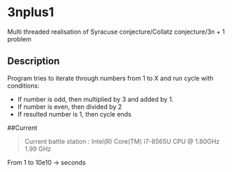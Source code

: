 # 3nplus1

Multi threaded realisation of Syracuse conjecture/Collatz conjecture/3n + 1 problem

## Description

Program tries to iterate through numbers from 1 to X and run cycle with conditions:
- If number is odd, then multiplied by 3 and added by 1.
- If number is even, then divided by 2
- If resulted number is 1, then cycle ends

##Current 

> Current battle station : Intel(R) Core(TM) i7-8565U CPU @ 1.80GHz 1.99 GHz

From 1 to 10e10 -> seconds
